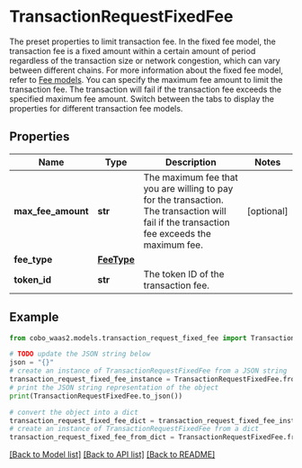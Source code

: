 # TransactionRequestFixedFee

The preset properties to limit transaction fee.  In the fixed fee model, the transaction fee is a fixed amount within a certain amount of period regardless of the transaction size or network congestion, which can vary between different chains. For more information about the fixed fee model, refer to [Fee models](https://www.cobo.com/developers/v2/guides/transactions/estimate-fees#fee-models).  You can specify the maximum fee amount to limit the transaction fee. The transaction will fail if the transaction fee exceeds the specified maximum fee amount.  Switch between the tabs to display the properties for different transaction fee models. 

## Properties

Name | Type | Description | Notes
------------ | ------------- | ------------- | -------------
**max_fee_amount** | **str** | The maximum fee that you are willing to pay for the transaction. The transaction will fail if the transaction fee exceeds the maximum fee. | [optional] 
**fee_type** | [**FeeType**](FeeType.md) |  | 
**token_id** | **str** | The token ID of the transaction fee. | 

## Example

```python
from cobo_waas2.models.transaction_request_fixed_fee import TransactionRequestFixedFee

# TODO update the JSON string below
json = "{}"
# create an instance of TransactionRequestFixedFee from a JSON string
transaction_request_fixed_fee_instance = TransactionRequestFixedFee.from_json(json)
# print the JSON string representation of the object
print(TransactionRequestFixedFee.to_json())

# convert the object into a dict
transaction_request_fixed_fee_dict = transaction_request_fixed_fee_instance.to_dict()
# create an instance of TransactionRequestFixedFee from a dict
transaction_request_fixed_fee_from_dict = TransactionRequestFixedFee.from_dict(transaction_request_fixed_fee_dict)
```
[[Back to Model list]](../README.md#documentation-for-models) [[Back to API list]](../README.md#documentation-for-api-endpoints) [[Back to README]](../README.md)


